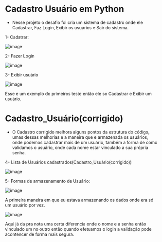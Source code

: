 # Cadastro Usuário em Python
- Nesse projeto o desafio foi cria um sistema de cadastro onde ele Cadastrar, Faz Login, Exibir os usuários e Sair do sistema.

1- Cadatrar:

![image](https://github.com/user-attachments/assets/be30fa7d-947b-4874-a8fc-0801d67809e8)


2- Fazer Login

![image](https://github.com/user-attachments/assets/08dc9aad-cdca-4be6-a34a-e042c1aa5a77)

3- Exibir usuário

![image](https://github.com/user-attachments/assets/3b70d328-090d-44fb-ac13-28442390d051)

Esse e um exemplo do primeiros teste então ele so Cadastrar e Exibir um usuário.

# Cadastro_Usuário(corrigido)

- O Cadastro corrigido melhora alguns pontos da estrutura do código, umas dessas melhorias e a maneira que e armazenada os usuários,
  onde podemos cadastrar mais de um usuário, também a forma de como validamos o usuário, onde cada nome
  estar vinculado a sua própria senha.

4- Lista de Usuários cadastrados(Cadastro_Usuário(corrigido))

![image](https://github.com/user-attachments/assets/5f692a2a-5d2c-4912-8681-50adc9f9f18e)

5- Formas de armazenamento de Usuário:

 ![image](https://github.com/user-attachments/assets/7950f6ac-101d-42f6-8cba-100d0711bd60)

 A primeira maneira em que eu estava armazenando os dados onde era só um usuário por vez.

 ![image](https://github.com/user-attachments/assets/e9c0bf46-8ca1-46b5-965a-7728bb1b8669)

 Aqui já da pra nota uma certa diferencia onde o nome e a senha então vinculado um no outro então quando efetuamos o login a 
 validação pode acontencer de forma mais segura. 
  

